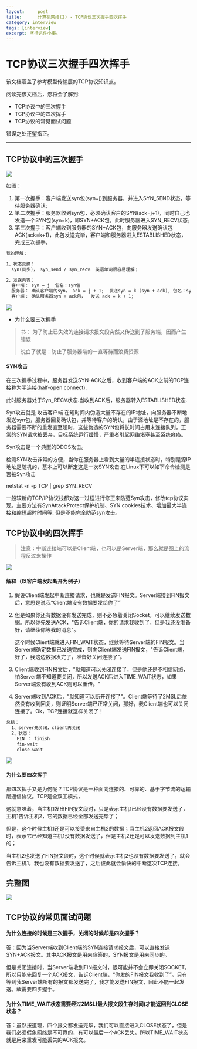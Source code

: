 ```yaml
---
layout:     post
title:      计算机网络(2) - TCP协议三次握手四次挥手
category: interview
tags: [interview]
excerpt: 坚持这件小事。
---
```


TCP协议三次握手四次挥手
=======

该文档涵盖了参考模型传输层的TCP协议知识点。

阅读完该文档后，您将会了解到:

* TCP协议中的三次握手
* TCP协议中的四次挥手
* TCP协议的常见面试问题

错误之处还望指正。

--------------------------------------------------------------------------------

TCP协议中的三次握手
----------------------

![](https://hunzino1.github.io/assets/images/2019/interview/tcp1.png)

如图：

1. 第一次握手：客户端发送syn包(syn=j)到服务器，并进入SYN_SEND状态，等待服务器确认;
2. 第二次握手：服务器收到syn包，必须确认客户的SYN(ack=j+1)，同时自己也发送一个SYN包(syn=k)，即SYN+ACK包，此时服务器进入SYN_RECV状态;
3. 第三次握手：客户端收到服务器的SYN+ACK包，向服务器发送确认包ACK(ack=k+1)，此包发送完毕，客户端和服务器进入ESTABLISHED状态，完成三次握手。

```html
我的理解：

1、状态变换：
  syn(同步)， syn_send / syn_recv  英语单词很容易理解；

2、发送内容：
  客户端： syn = j  包名：syn包
  服务器： 确认客户端的syn， ack = j + 1;  发送syn = k (syn + ack), 包名：syn + ack;  按数学公式理解 k = 2 * j + 1
  客户端： 确认服务器syn + ack包，  发送 ack = k + 1;

```

![](https://hunzino1.github.io/assets/images/2019/interview/tcp2.png)

- 为什么要三次握手

> 书： 为了防止已失效的连接请求报文段突然又传送到了服务端，因而产生错误
>
> 说白了就是：防止了服务器端的一直等待而浪费资源

#### SYN攻击

在三次握手过程中，服务器发送SYN-ACK之后，收到客户端的ACK之前的TCP连接称为半连接(half-open connect).

此时服务器处于Syn_RECV状态.当收到ACK后，服务器转入ESTABLISHED状态.

Syn攻击就是 攻击客户端 在短时间内伪造大量不存在的IP地址，向服务器不断地发送syn包，服务器回复确认包，并等待客户的确认，由于源地址是不存在的，服务器需要不断的重发直至超时，这些伪造的SYN包将长时间占用未连接队列，正常的SYN请求被丢弃，目标系统运行缓慢，严重者引起网络堵塞甚至系统瘫痪。

Syn攻击是一个典型的DDOS攻击。

检测SYN攻击非常的方便，当你在服务器上看到大量的半连接状态时，特别是源IP地址是随机的，基本上可以断定这是一次SYN攻击.在Linux下可以如下命令检测是否被Syn攻击

netstat -n -p TCP | grep SYN_RECV

一般较新的TCP/IP协议栈都对这一过程进行修正来防范Syn攻击，修改tcp协议实现。主要方法有SynAttackProtect保护机制、SYN cookies技术、增加最大半连接和缩短超时时间等.
但是不能完全防范syn攻击。


TCP协议中的四次挥手
---------------------

> 注意：中断连接端可以是Client端，也可以是Server端，那么就是图上的流程反过来操作

![](https://hunzino1.github.io/assets/images/2019/interview/tcp3.png)

#### 解释（以客户端发起断开为例子）

1. 假设Client端发起中断连接请求，也就是发送FIN报文。Server端接到FIN报文后，意思是说我“Client端没有数据要发给你了”
2. 但是如果你还有数据没有发送完成，则不必急着关闭Socket，可以继续发送数据。所以你先发送ACK，"告诉Client端，你的请求我收到了，但是我还没准备好，请继续你等我的消息"。

   这个时候Client端就进入FIN_WAIT状态，继续等待Server端的FIN报文。当Server端确定数据已发送完成，则向Client端发送FIN报文，"告诉Client端，好了，我这边数据发完了，准备好关闭连接了"。
3. Client端收到FIN报文后，"就知道可以关闭连接了，但是他还是不相信网络，怕Server端不知道要关闭，所以发送ACK后进入TIME_WAIT状态，如果Server端没有收到ACK则可以重传。"
4. Server端收到ACK后，"就知道可以断开连接了"。Client端等待了2MSL后依然没有收到回复，则证明Server端已正常关闭，那好，我Client端也可以关闭连接了。Ok，TCP连接就这样关闭了！

```html
总结：
  1、server先关闭，client再关闭
  2、状态：
    FIN ： finish
    fin-wait
    close-wait

```

![](https://hunzino1.github.io/assets/images/2019/interview/tcp4.png)

#### 为什么要四次挥手

那四次挥手又是为何呢？TCP协议是一种面向连接的、可靠的、基于字节流的运输层通信协议。TCP是全双工模式，

这就意味着，当主机1发出FIN报文段时，只是表示主机1已经没有数据要发送了，主机1告诉主机2，它的数据已经全部发送完毕了；

但是，这个时候主机1还是可以接受来自主机2的数据；当主机2返回ACK报文段时，表示它已经知道主机1没有数据发送了，但是主机2还是可以发送数据到主机1的；

当主机2也发送了FIN报文段时，这个时候就表示主机2也没有数据要发送了，就会告诉主机1，我也没有数据要发送了，之后彼此就会愉快的中断这次TCP连接。

完整图
---------

![](https://hunzino1.github.io/assets/images/2019/interview/tcp5.png)

TCP协议的常见面试问题
----------------------

#### 为什么连接的时候是三次握手，关闭的时候却是四次握手？

答：因为当Server端收到Client端的SYN连接请求报文后，可以直接发送SYN+ACK报文。其中ACK报文是用来应答的，SYN报文是用来同步的。

但是关闭连接时，当Server端收到FIN报文时，很可能并不会立即关闭SOCKET，所以只能先回复一个ACK报文，告诉Client端，“你发的FIN报文我收到了”。只有等到我Server端所有的报文都发送完了，我才能发送FIN报文，因此不能一起发送。故需要四步握手。

#### 为什么TIME_WAIT状态需要经过2MSL(最大报文段生存时间)才能返回到CLOSE状态？

答：虽然按道理，四个报文都发送完毕，我们可以直接进入CLOSE状态了，但是我们必须假象网络是不可靠的，有可以最后一个ACK丢失。所以TIME_WAIT状态就是用来重发可能丢失的ACK报文。


